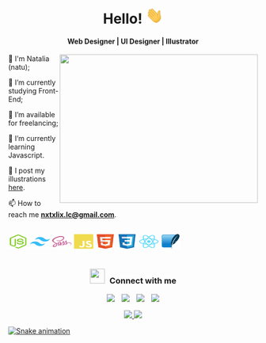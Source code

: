 <div align="center">
<h1 align="center">Hello! <img width="35" src="https://github.com/1999AZZAR/1999AZZAR/blob/main/resources/img/waving.gif"></h1>
<h4 align="center">Web Designer | UI Designer | Illustrator</div>

<a target="_blank" align="center">
  <img align="right" top="500" height="300" width="400" src="https://64.media.tumblr.com/d8c137129d307e024e56d537a2a0326c/4468f29d45e7b112-f8/s2048x3072/63a584bc28599dcf1d41d4385bfd9e1238a3c9aa.pnj">
</a>

 🌸 I'm Natalia (natu);

 🔭 I’m currently studying Front-End;

 🤝 I’m available for freelancing;

 🌱 I’m currently learning Javascript.

 💬 I post my illustrations <a href="https://www.instagram.com/natulims/">here</a>.

 📫 How to reach me **nxtxlix.lc@gmail.com**.

<div style="display: inline_block"><br>
	
  <img align="center" alt="" height="30" width="40" src="https://raw.githubusercontent.com/devicons/devicon/master/icons/nodejs/nodejs-plain.svg">
  <img align="center" alt="" height="30" width="40" src="https://raw.githubusercontent.com/devicons/devicon/1119b9f84c0290e0f0b38982099a2bd027a48bf1/icons/tailwindcss/tailwindcss-plain.svg">
	<img align="center" alt="" height="30" width="40" src="https://raw.githubusercontent.com/devicons/devicon/1119b9f84c0290e0f0b38982099a2bd027a48bf1/icons/sass/sass-original.svg">
<img align="center" alt="" height="30" width="40" src="https://raw.githubusercontent.com/devicons/devicon/master/icons/javascript/javascript-plain.svg">
<img align="center" alt="" height="30" width="40" src="https://raw.githubusercontent.com/devicons/devicon/master/icons/html5/html5-original.svg">
<img align="center" alt="" height="30" width="40" src="https://raw.githubusercontent.com/devicons/devicon/master/icons/css3/css3-original.svg">
<img align="center" alt="" height="30" width="40" src="https://raw.githubusercontent.com/devicons/devicon/1119b9f84c0290e0f0b38982099a2bd027a48bf1/icons/react/react-original.svg">
<img align="center" alt="" height="30" width="40" src="https://raw.githubusercontent.com/devicons/devicon/1119b9f84c0290e0f0b38982099a2bd027a48bf1/icons/sqlite/sqlite-original.svg">
</div>
<br/>
<h3 align="center" > <img src="https://media.giphy.com/media/iY8CRBdQXODJSCERIr/giphy.gif" width="30" height="30" style="margin-right: 10px;">Connect with me</h3>

<p align="center">

<a target="_blank" href="https://www.instagram.com/natulims/">
			<img src="https://user-images.githubusercontent.com/44215605/215446654-6ba3b98a-7287-4636-b78b-505f4315585b.png"  width=35></a>
		<a style="margin-left: 10px;" target="_blank" href="https://ko-fi.com/natulims">
				<img src="https://user-images.githubusercontent.com/44215605/215446982-918ab1f9-5743-47ff-9b87-a4d687e555b1.png" width=38></a>
        <a style="margin-left: 10px;" target="_blank" href="https://www.linkedin.com/in/nxtxlixlc/">
			<img src="https://user-images.githubusercontent.com/44215605/215447197-3a1861c6-2dc7-4b3c-b337-d7b7a1914e63.png"  width=35></a>
		<a style="margin-left: 10px;" target="_blank" href="https://twitter.com/natulims">
			<img src="https://user-images.githubusercontent.com/44215605/215447282-bb7ae329-8ef8-42bf-99be-94860b384972.png" width=35 ></a><br>
            <div align="center">
  <a href="https://github.com/natulims">
  <img height="175em" src="https://github-readme-stats.vercel.app/api?username=natulims&show_icons=true&theme=gotham&include_all_commits=true&count_private=true"/>
  <img height="180em" src="https://github-readme-stats.vercel.app/api/top-langs/?username=natulims&layout=compact&langs_count=7&theme=gotham"/>
</div>

![Snake animation](https://github.com/natulims/natulims/blob/output/github-contribution-grid-snake.svg)

